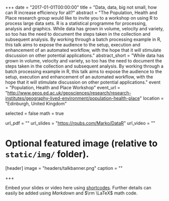 +++
date = "2017-01-01T00:00:00"
title = "Data, data, big not small, how can R increase efficiency for all?"
abstract = "The Population, Health and Place research group would like to invite you to a workshop on using R to process large data sets. R is a statistical programme for processing, analysis and graphics. While data has grown in volume, velocity and variety, so too has the need to document the steps taken in the collection and subsequent analysis. By working through a batch processing example in R, this talk aims to expose the audience to the setup, execution and enhancement of an automated workflow, with the hope that it will stimulate discussion on other potential applications."
abstract_short = "While data has grown in volume, velocity and variety, so too has the need to document the steps taken in the collection and subsequent analysis. By working through a batch processing example in R, this talk aims to expose the audience to the setup, execution and enhancement of an automated workflow, with the hope that it will stimulate discussion on other potential applications."
event = "Population, Health and Place Workshop"
event_url = "http://www.geos.ed.ac.uk/geosciences/research/research-institutes/geography-lived-environment/population-health-place"
location = "Edinburgh, United Kingdom"

selected = false
math = true

url_pdf = ""
url_slides = "https://rpubs.com/Marko/DataR"
url_video = ""

# Optional featured image (relative to `static/img/` folder).
[header]
image = "headers/talkbanner.png"
caption = ""

+++

Embed your slides or video here using [shortcodes](https://gcushen.github.io/hugo-academic-demo/post/writing-markdown-latex/). Further details can easily be added using *Markdown* and $\rm \LaTeX$ math code. 
